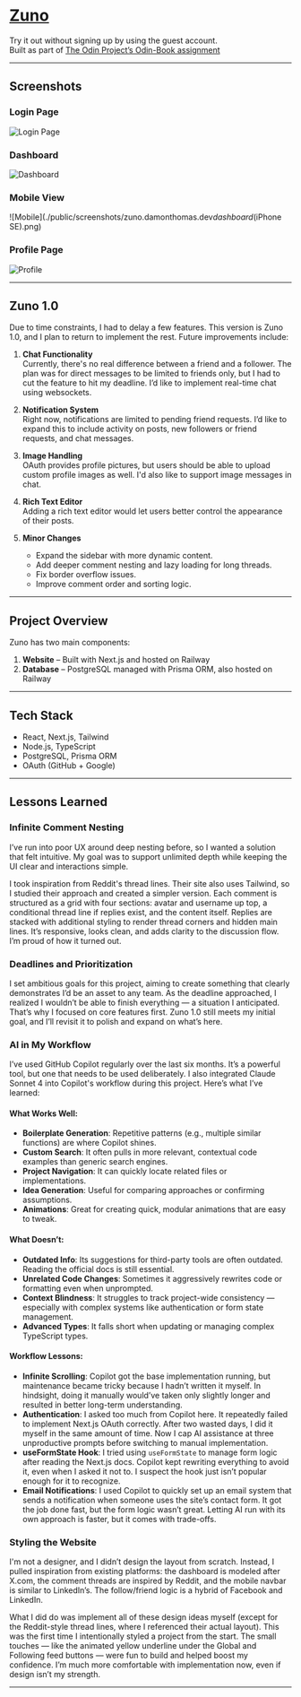 # [Zuno](https://zuno.damonthomas.dev/)

Try it out without signing up by using the guest account.  
Built as part of [The Odin Project’s Odin-Book assignment](https://www.theodinproject.com/lessons/node-path-nodejs-odin-book)

---

## Screenshots

### Login Page

![Login Page](./public/screenshots/zuno.damonthomas.dev_landing.png)

### Dashboard

![Dashboard](./public/screenshots/zuno.damonthomas.dev_dashboard.png)

### Mobile View

![Mobile](./public/screenshots/zuno.damonthomas.dev*dashboard*(iPhone SE).png)

### Profile Page

![Profile](./public/screenshots/zuno.damonthomas.dev_profile_.png)

---

## Zuno 1.0

Due to time constraints, I had to delay a few features. This version is Zuno 1.0, and I plan to return to implement the rest. Future improvements include:

1. **Chat Functionality**  
   Currently, there's no real difference between a friend and a follower. The plan was for direct messages to be limited to friends only, but I had to cut the feature to hit my deadline. I’d like to implement real-time chat using websockets.

2. **Notification System**  
   Right now, notifications are limited to pending friend requests. I’d like to expand this to include activity on posts, new followers or friend requests, and chat messages.

3. **Image Handling**  
   OAuth provides profile pictures, but users should be able to upload custom profile images as well. I'd also like to support image messages in chat.

4. **Rich Text Editor**  
   Adding a rich text editor would let users better control the appearance of their posts.

5. **Minor Changes**
   - Expand the sidebar with more dynamic content.
   - Add deeper comment nesting and lazy loading for long threads.
   - Fix border overflow issues.
   - Improve comment order and sorting logic.

---

## Project Overview

Zuno has two main components:

1. **Website** – Built with Next.js and hosted on Railway
2. **Database** – PostgreSQL managed with Prisma ORM, also hosted on Railway

---

## Tech Stack

- React, Next.js, Tailwind
- Node.js, TypeScript
- PostgreSQL, Prisma ORM
- OAuth (GitHub + Google)

---

## Lessons Learned

### Infinite Comment Nesting

I’ve run into poor UX around deep nesting before, so I wanted a solution that felt intuitive. My goal was to support unlimited depth while keeping the UI clear and interactions simple.

I took inspiration from Reddit's thread lines. Their site also uses Tailwind, so I studied their approach and created a simpler version. Each comment is structured as a grid with four sections: avatar and username up top, a conditional thread line if replies exist, and the content itself. Replies are stacked with additional styling to render thread corners and hidden main lines. It’s responsive, looks clean, and adds clarity to the discussion flow. I’m proud of how it turned out.

### Deadlines and Prioritization

I set ambitious goals for this project, aiming to create something that clearly demonstrates I’d be an asset to any team. As the deadline approached, I realized I wouldn’t be able to finish everything — a situation I anticipated. That’s why I focused on core features first. Zuno 1.0 still meets my initial goal, and I’ll revisit it to polish and expand on what’s here.

### AI in My Workflow

I’ve used GitHub Copilot regularly over the last six months. It’s a powerful tool, but one that needs to be used deliberately. I also integrated Claude Sonnet 4 into Copilot's workflow during this project. Here’s what I’ve learned:

#### What Works Well:

- **Boilerplate Generation**: Repetitive patterns (e.g., multiple similar functions) are where Copilot shines.
- **Custom Search**: It often pulls in more relevant, contextual code examples than generic search engines.
- **Project Navigation**: It can quickly locate related files or implementations.
- **Idea Generation**: Useful for comparing approaches or confirming assumptions.
- **Animations**: Great for creating quick, modular animations that are easy to tweak.

#### What Doesn’t:

- **Outdated Info**: Its suggestions for third-party tools are often outdated. Reading the official docs is still essential.
- **Unrelated Code Changes**: Sometimes it aggressively rewrites code or formatting even when unprompted.
- **Context Blindness**: It struggles to track project-wide consistency — especially with complex systems like authentication or form state management.
- **Advanced Types**: It falls short when updating or managing complex TypeScript types.

#### Workflow Lessons:

- **Infinite Scrolling**: Copilot got the base implementation running, but maintenance became tricky because I hadn’t written it myself. In hindsight, doing it manually would’ve taken only slightly longer and resulted in better long-term understanding.
- **Authentication**: I asked too much from Copilot here. It repeatedly failed to implement Next.js OAuth correctly. After two wasted days, I did it myself in the same amount of time. Now I cap AI assistance at three unproductive prompts before switching to manual implementation.
- **useFormState Hook**: I tried using `useFormState` to manage form logic after reading the Next.js docs. Copilot kept rewriting everything to avoid it, even when I asked it not to. I suspect the hook just isn’t popular enough for it to recognize.
- **Email Notifications**: I used Copilot to quickly set up an email system that sends a notification when someone uses the site’s contact form. It got the job done fast, but the form logic wasn’t great. Letting AI run with its own approach is faster, but it comes with trade-offs.

### Styling the Website

I'm not a designer, and I didn’t design the layout from scratch. Instead, I pulled inspiration from existing platforms: the dashboard is modeled after X.com, the comment threads are inspired by Reddit, and the mobile navbar is similar to LinkedIn’s. The follow/friend logic is a hybrid of Facebook and LinkedIn.

What I did do was implement all of these design ideas myself (except for the Reddit-style thread lines, where I referenced their actual layout). This was the first time I intentionally styled a project from the start. The small touches — like the animated yellow underline under the Global and Following feed buttons — were fun to build and helped boost my confidence. I’m much more comfortable with implementation now, even if design isn’t my strength.

---
